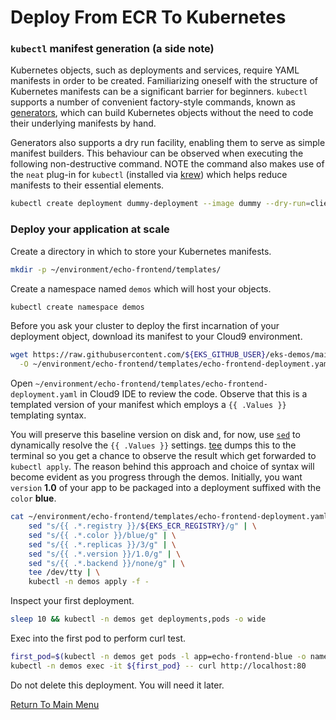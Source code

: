 # Deploy From ECR To Kubernetes

### `kubectl` manifest generation (a side note)

Kubernetes objects, such as deployments and services, require YAML manifests in order to be created.
Familiarizing oneself with the structure of Kubernetes manifests can be a significant barrier for beginners.
`kubectl` supports a number of convenient factory-style commands, known as [generators](https://kubernetes.io/docs/reference/kubectl/conventions/#generators), which can build Kubernetes objects without the need to code their underlying manifests by hand.

Generators also supports a dry run facility, enabling them to serve as simple manifest builders.
This behaviour can be observed when executing the following non-destructive command.
NOTE the command also makes use of the `neat` plug-in for `kubectl` (installed via [krew](https://github.com/kubernetes-sigs/krew)) which helps reduce manifests to their essential elements.
```bash
kubectl create deployment dummy-deployment --image dummy --dry-run=client -o yaml | kubectl neat
```

### Deploy your application at scale

Create a directory in which to store your Kubernetes manifests.
```bash
mkdir -p ~/environment/echo-frontend/templates/
```

Create a namespace named `demos` which will host your objects.
```bash
kubectl create namespace demos
```

Before you ask your cluster to deploy the first incarnation of your deployment object, download its manifest to your Cloud9 environment.
```bash
wget https://raw.githubusercontent.com/${EKS_GITHUB_USER}/eks-demos/main/echo-frontend/templates/echo-frontend-deployment.yaml \
  -O ~/environment/echo-frontend/templates/echo-frontend-deployment.yaml
```

Open `~/environment/echo-frontend/templates/echo-frontend-deployment.yaml` in Cloud9 IDE to review the code.
Observe that this is a templated version of your manifest which employs a `{{ .Values }}` templating syntax.

You will preserve this baseline version on disk and, for now, use [`sed`](https://en.wikipedia.org/wiki/Sed) to dynamically resolve the `{{ .Values }}` settings.
[tee](https://en.wikipedia.org/wiki/Tee_(command)) dumps this to the terminal so you get a chance to observe the result which get forwarded to `kubectl apply`.
The reason behind this approach and choice of syntax will become evident as you progress through the demos.
Initially, you want `version` **1.0** of your app to be packaged into a deployment suffixed with the `color` **blue**.
```bash
cat ~/environment/echo-frontend/templates/echo-frontend-deployment.yaml | \
    sed "s/{{ .*.registry }}/${EKS_ECR_REGISTRY}/g" | \
    sed "s/{{ .*.color }}/blue/g" | \
    sed "s/{{ .*.replicas }}/3/g" | \
    sed "s/{{ .*.version }}/1.0/g" | \
    sed "s/{{ .*.backend }}/none/g" | \
    tee /dev/tty | \
    kubectl -n demos apply -f -
```

Inspect your first deployment.
```bash
sleep 10 && kubectl -n demos get deployments,pods -o wide
```

Exec into the first pod to perform curl test.
```bash
first_pod=$(kubectl -n demos get pods -l app=echo-frontend-blue -o name | head -1)
kubectl -n demos exec -it ${first_pod} -- curl http://localhost:80
```

Do not delete this deployment. You will need it later.

[Return To Main Menu](/README.md)
